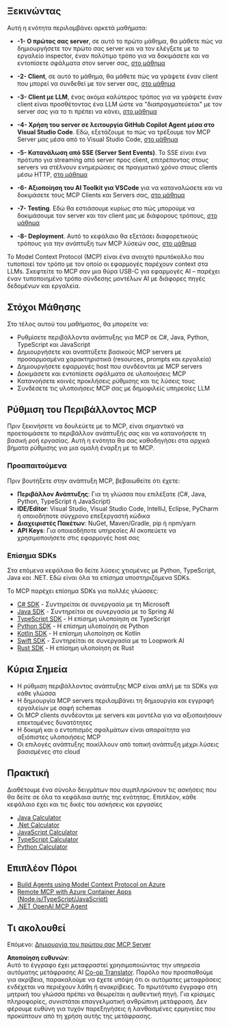 <!--
CO_OP_TRANSLATOR_METADATA:
{
  "original_hash": "b547c992c056d4296d641ed8ec2cc4cb",
  "translation_date": "2025-06-02T17:33:11+00:00",
  "source_file": "03-GettingStarted/README.md",
  "language_code": "el"
}
-->
## Ξεκινώντας  

Αυτή η ενότητα περιλαμβάνει αρκετά μαθήματα:

- **-1- Ο πρώτος σας server**, σε αυτό το πρώτο μάθημα, θα μάθετε πώς να δημιουργήσετε τον πρώτο σας server και να τον ελέγξετε με το εργαλείο inspector, έναν πολύτιμο τρόπο για να δοκιμάσετε και να εντοπίσετε σφάλματα στον server σας, [στο μάθημα](/03-GettingStarted/01-first-server/README.md)

- **-2- Client**, σε αυτό το μάθημα, θα μάθετε πώς να γράψετε έναν client που μπορεί να συνδεθεί με τον server σας, [στο μάθημα](/03-GettingStarted/02-client/README.md)

- **-3- Client με LLM**, ένας ακόμα καλύτερος τρόπος για να γράψετε έναν client είναι προσθέτοντας ένα LLM ώστε να "διαπραγματεύεται" με τον server σας για το τι πρέπει να κάνει, [στο μάθημα](/03-GettingStarted/03-llm-client/README.md)

- **-4- Χρήση του server σε λειτουργία GitHub Copilot Agent μέσα στο Visual Studio Code**. Εδώ, εξετάζουμε το πώς να τρέξουμε τον MCP Server μας μέσα από το Visual Studio Code, [στο μάθημα](/03-GettingStarted/04-vscode/README.md)

- **-5- Κατανάλωση από SSE (Server Sent Events)**. Το SSE είναι ένα πρότυπο για streaming από server προς client, επιτρέποντας στους servers να στέλνουν ενημερώσεις σε πραγματικό χρόνο στους clients μέσω HTTP, [στο μάθημα](/03-GettingStarted/05-sse-server/README.md)

- **-6- Αξιοποίηση του AI Toolkit για VSCode** για να καταναλώσετε και να δοκιμάσετε τους MCP Clients και Servers σας, [στο μάθημα](/03-GettingStarted/06-aitk/README.md)

- **-7- Testing**. Εδώ θα εστιάσουμε κυρίως στο πώς μπορούμε να δοκιμάσουμε τον server και τον client μας με διάφορους τρόπους, [στο μάθημα](/03-GettingStarted/07-testing/README.md)

- **-8- Deployment**. Αυτό το κεφάλαιο θα εξετάσει διαφορετικούς τρόπους για την ανάπτυξη των MCP λύσεών σας, [στο μάθημα](/03-GettingStarted/08-deployment/README.md)


Το Model Context Protocol (MCP) είναι ένα ανοιχτό πρωτόκολλο που τυποποιεί τον τρόπο με τον οποίο οι εφαρμογές παρέχουν context στα LLMs. Σκεφτείτε το MCP σαν μια θύρα USB-C για εφαρμογές AI – παρέχει έναν τυποποιημένο τρόπο σύνδεσης μοντέλων AI με διάφορες πηγές δεδομένων και εργαλεία.

## Στόχοι Μάθησης

Στο τέλος αυτού του μαθήματος, θα μπορείτε να:

- Ρυθμίσετε περιβάλλοντα ανάπτυξης για MCP σε C#, Java, Python, TypeScript και JavaScript
- Δημιουργήσετε και αναπτύξετε βασικούς MCP servers με προσαρμοσμένα χαρακτηριστικά (resources, prompts και εργαλεία)
- Δημιουργήσετε εφαρμογές host που συνδέονται με MCP servers
- Δοκιμάσετε και εντοπίσετε σφάλματα σε υλοποιήσεις MCP
- Κατανοήσετε κοινές προκλήσεις ρύθμισης και τις λύσεις τους
- Συνδέσετε τις υλοποιήσεις MCP σας με δημοφιλείς υπηρεσίες LLM

## Ρύθμιση του Περιβάλλοντος MCP

Πριν ξεκινήσετε να δουλεύετε με το MCP, είναι σημαντικό να προετοιμάσετε το περιβάλλον ανάπτυξής σας και να κατανοήσετε τη βασική ροή εργασίας. Αυτή η ενότητα θα σας καθοδηγήσει στα αρχικά βήματα ρύθμισης για μια ομαλή έναρξη με το MCP.

### Προαπαιτούμενα

Πριν βουτήξετε στην ανάπτυξη MCP, βεβαιωθείτε ότι έχετε:

- **Περιβάλλον Ανάπτυξης**: Για τη γλώσσα που επιλέξατε (C#, Java, Python, TypeScript ή JavaScript)
- **IDE/Editor**: Visual Studio, Visual Studio Code, IntelliJ, Eclipse, PyCharm ή οποιοδήποτε σύγχρονο επεξεργαστή κώδικα
- **Διαχειριστές Πακέτων**: NuGet, Maven/Gradle, pip ή npm/yarn
- **API Keys**: Για οποιεσδήποτε υπηρεσίες AI σκοπεύετε να χρησιμοποιήσετε στις εφαρμογές host σας


### Επίσημα SDKs

Στα επόμενα κεφάλαια θα δείτε λύσεις χτισμένες με Python, TypeScript, Java και .NET. Εδώ είναι όλα τα επίσημα υποστηριζόμενα SDKs.

Το MCP παρέχει επίσημα SDKs για πολλές γλώσσες:
- [C# SDK](https://github.com/modelcontextprotocol/csharp-sdk) - Συντηρείται σε συνεργασία με τη Microsoft
- [Java SDK](https://github.com/modelcontextprotocol/java-sdk) - Συντηρείται σε συνεργασία με το Spring AI
- [TypeScript SDK](https://github.com/modelcontextprotocol/typescript-sdk) - Η επίσημη υλοποίηση σε TypeScript
- [Python SDK](https://github.com/modelcontextprotocol/python-sdk) - Η επίσημη υλοποίηση σε Python
- [Kotlin SDK](https://github.com/modelcontextprotocol/kotlin-sdk) - Η επίσημη υλοποίηση σε Kotlin
- [Swift SDK](https://github.com/modelcontextprotocol/swift-sdk) - Συντηρείται σε συνεργασία με το Loopwork AI
- [Rust SDK](https://github.com/modelcontextprotocol/rust-sdk) - Η επίσημη υλοποίηση σε Rust

## Κύρια Σημεία

- Η ρύθμιση περιβάλλοντος ανάπτυξης MCP είναι απλή με τα SDKs για κάθε γλώσσα
- Η δημιουργία MCP servers περιλαμβάνει τη δημιουργία και εγγραφή εργαλείων με σαφή schemas
- Οι MCP clients συνδέονται με servers και μοντέλα για να αξιοποιήσουν επεκταμένες δυνατότητες
- Η δοκιμή και ο εντοπισμός σφαλμάτων είναι απαραίτητα για αξιόπιστες υλοποιήσεις MCP
- Οι επιλογές ανάπτυξης ποικίλλουν από τοπική ανάπτυξη μέχρι λύσεις βασισμένες στο cloud

## Πρακτική

Διαθέτουμε ένα σύνολο δειγμάτων που συμπληρώνουν τις ασκήσεις που θα δείτε σε όλα τα κεφάλαια αυτής της ενότητας. Επιπλέον, κάθε κεφάλαιο έχει και τις δικές του ασκήσεις και εργασίες

- [Java Calculator](./samples/java/calculator/README.md)
- [.Net Calculator](../../../03-GettingStarted/samples/csharp)
- [JavaScript Calculator](./samples/javascript/README.md)
- [TypeScript Calculator](./samples/typescript/README.md)
- [Python Calculator](../../../03-GettingStarted/samples/python)

## Επιπλέον Πόροι

- [Build Agents using Model Context Protocol on Azure](https://learn.microsoft.com/azure/developer/ai/intro-agents-mcp)
- [Remote MCP with Azure Container Apps (Node.js/TypeScript/JavaScript)](https://learn.microsoft.com/samples/azure-samples/mcp-container-ts/mcp-container-ts/)
- [.NET OpenAI MCP Agent](https://learn.microsoft.com/samples/azure-samples/openai-mcp-agent-dotnet/openai-mcp-agent-dotnet/)

## Τι ακολουθεί

Επόμενο: [Δημιουργία του πρώτου σας MCP Server](/03-GettingStarted/01-first-server/README.md)

**Αποποίηση ευθυνών**:  
Αυτό το έγγραφο έχει μεταφραστεί χρησιμοποιώντας την υπηρεσία αυτόματης μετάφρασης AI [Co-op Translator](https://github.com/Azure/co-op-translator). Παρόλο που προσπαθούμε για ακρίβεια, παρακαλούμε να έχετε υπόψη ότι οι αυτόματες μεταφράσεις ενδέχεται να περιέχουν λάθη ή ανακρίβειες. Το πρωτότυπο έγγραφο στη μητρική του γλώσσα πρέπει να θεωρείται η αυθεντική πηγή. Για κρίσιμες πληροφορίες, συνιστάται επαγγελματική ανθρώπινη μετάφραση. Δεν φέρουμε ευθύνη για τυχόν παρεξηγήσεις ή λανθασμένες ερμηνείες που προκύπτουν από τη χρήση αυτής της μετάφρασης.